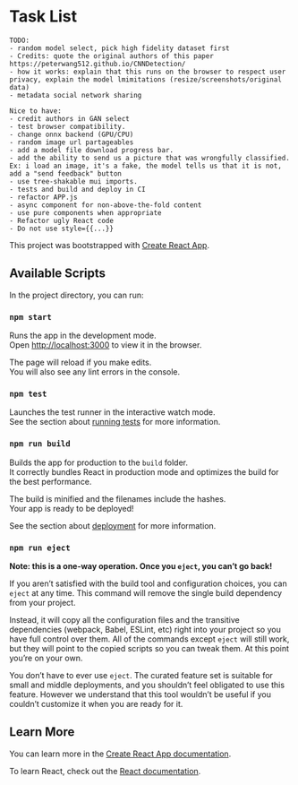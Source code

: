 # Task List

    TODO:
    - random model select, pick high fidelity dataset first
    - Credits: quote the original authors of this paper https://peterwang512.github.io/CNNDetection/
    - how it works: explain that this runs on the browser to respect user privacy, explain the model lmimitations (resize/screenshots/original data)
    - metadata social network sharing

    Nice to have:
    - credit authors in GAN select
    - test browser compatibility. 
    - change onnx backend (GPU/CPU) 
    - random image url partageables
    - add a model file download progress bar. 
    - add the ability to send us a picture that was wrongfully classified. Ex: i load an image, it's a fake, the model tells us that it is not, add a "send feedback" button
    - use tree-shakable mui imports. 
    - tests and build and deploy in CI
    - refactor APP.js
    - async component for non-above-the-fold content
    - use pure components when appropriate
    - Refactor ugly React code
    - Do not use style={{...}}


This project was bootstrapped with [Create React App](https://github.com/facebook/create-react-app).

## Available Scripts

In the project directory, you can run:

### `npm start`

Runs the app in the development mode.<br />
Open [http://localhost:3000](http://localhost:3000) to view it in the browser.

The page will reload if you make edits.<br />
You will also see any lint errors in the console.

### `npm test`

Launches the test runner in the interactive watch mode.<br />
See the section about [running tests](https://facebook.github.io/create-react-app/docs/running-tests) for more information.

### `npm run build`

Builds the app for production to the `build` folder.<br />
It correctly bundles React in production mode and optimizes the build for the best performance.

The build is minified and the filenames include the hashes.<br />
Your app is ready to be deployed!

See the section about [deployment](https://facebook.github.io/create-react-app/docs/deployment) for more information.

### `npm run eject`

**Note: this is a one-way operation. Once you `eject`, you can’t go back!**

If you aren’t satisfied with the build tool and configuration choices, you can `eject` at any time. This command will remove the single build dependency from your project.

Instead, it will copy all the configuration files and the transitive dependencies (webpack, Babel, ESLint, etc) right into your project so you have full control over them. All of the commands except `eject` will still work, but they will point to the copied scripts so you can tweak them. At this point you’re on your own.

You don’t have to ever use `eject`. The curated feature set is suitable for small and middle deployments, and you shouldn’t feel obligated to use this feature. However we understand that this tool wouldn’t be useful if you couldn’t customize it when you are ready for it.

## Learn More

You can learn more in the [Create React App documentation](https://facebook.github.io/create-react-app/docs/getting-started).

To learn React, check out the [React documentation](https://reactjs.org/).
